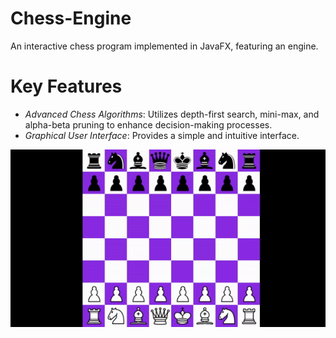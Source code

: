 # Chess-Engine
An interactive chess program implemented in JavaFX, featuring an engine.

# Key Features
- *Advanced Chess Algorithms*: Utilizes depth-first search, mini-max, and alpha-beta pruning to enhance decision-making processes.
- *Graphical User Interface*: Provides a simple and intuitive interface.

![](https://github.com/Philxy/Chess-Engine/blob/main/chess.gif)
